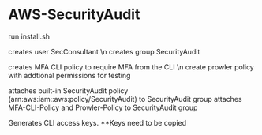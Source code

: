 # AWS-SecurityAudit

run install.sh

creates user SecConsultant \n
creates group SecurityAudit

creates MFA CLI policy to require MFA from the CLI \n
create prowler policy with addtional permissions for testing

attaches built-in SecurityAudit policy (arn:aws:iam::aws:policy/SecurityAudit) to SecurityAudit group
attaches MFA-CLI-Policy and Prowler-Policy to SecurityAudit group

Generates CLI access keys.  **Keys need to be copied
